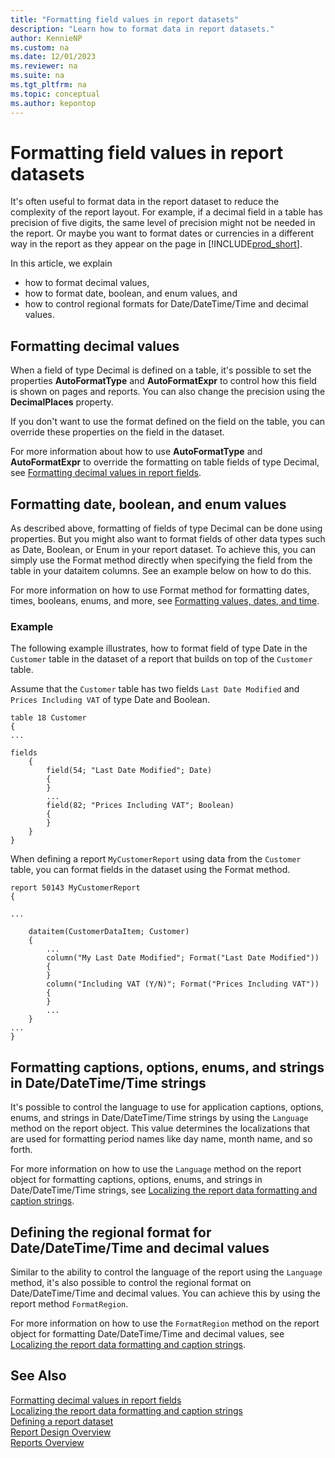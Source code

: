 ```yaml
---
title: "Formatting field values in report datasets"
description: "Learn how to format data in report datasets."
author: KennieNP
ms.custom: na
ms.date: 12/01/2023
ms.reviewer: na
ms.suite: na
ms.tgt_pltfrm: na
ms.topic: conceptual
ms.author: kepontop
---
```


# Formatting field values in report datasets

It's often useful to format data in the report dataset to reduce the complexity of the report layout. For example, if a decimal field in a table has precision of five digits, the same level of precision might not be needed in the report. Or maybe you want to format dates or currencies in a different way in the report as they appear on the page in [!INCLUDE[prod_short](./includes/prod_short.md)].

In this article, we explain  

* how to format decimal values,
* how to format date, boolean, and enum values, and
* how to control regional formats for Date/DateTime/Time and decimal values.

## Formatting decimal values

When a field of type Decimal is defined on a table, it's possible to set the properties **AutoFormatType** and **AutoFormatExpr** to control how this field is shown on pages and reports. You can also change the precision using the **DecimalPlaces** property.

If you don't want to use the format defined on the field on the table, you can override these properties on the field in the dataset. 

For more information about how to use **AutoFormatType** and **AutoFormatExpr** to override the formatting on table fields of type Decimal, see [Formatting decimal values in report fields](devenv-format-field-data.md). 


## Formatting date, boolean, and enum values

As described above, formatting of fields of type Decimal can be done using properties. But you might also want to format fields of other data types such as Date, Boolean, or Enum in your report dataset. To achieve this, you can simply use the Format method directly when specifying the field from the table in your dataitem columns. See an example below on how to do this.

For more information on how to use Format method for formatting dates, times, booleans, enums, and more, see [Formatting values, dates, and time](devenv-format-property.md).


### Example

The following example illustrates, how to format field of type Date in the `Customer` table in the dataset of a report that builds on top of the `Customer` table.

Assume that the `Customer` table has two fields `Last Date Modified` and `Prices Including VAT` of type Date and Boolean.

```AL
table 18 Customer
{
... 

fields
    {
        field(54; "Last Date Modified"; Date)
        {
        }
        ...
        field(82; "Prices Including VAT"; Boolean)
        {
        }
    }
}
```

When defining a report `MyCustomerReport` using data from the `Customer` table, you can format fields in the dataset using the Format method.

```AL
report 50143 MyCustomerReport
{

...

    dataitem(CustomerDataItem; Customer)
    { 
        ...
        column("My Last Date Modified"; Format("Last Date Modified"))
        {
        }
        column("Including VAT (Y/N)"; Format("Prices Including VAT"))
        {
        }
        ...
    }
...
}
```

## Formatting captions, options, enums, and strings in Date/DateTime/Time strings

It's possible to control the language to use for application captions, options, enums, and strings in Date/DateTime/Time strings by using the `Language` method on the report object. This value determines the localizations that are used for formatting period names like day name, month name, and so forth.

For more information on how to use the `Language` method on the report object for formatting captions, options, enums, and strings in Date/DateTime/Time strings, see [Localizing the report data formatting and caption strings](devenv-report-localization.md).


## Defining the regional format for Date/DateTime/Time and decimal values
Similar to the ability to control the language of the report using the `Language` method, it's also possible to control the regional format on Date/DateTime/Time and decimal values. You can achieve this by using the report method `FormatRegion`.

For more information on how to use the `FormatRegion` method on the report object for formatting Date/DateTime/Time and decimal values, see [Localizing the report data formatting and caption strings](devenv-report-localization.md).



## See Also
[Formatting decimal values in report fields](devenv-format-field-data.md)   
[Localizing the report data formatting and caption strings](devenv-report-localization.md)   
[Defining a report dataset](devenv-report-dataset.md)   
[Report Design Overview](devenv-report-design-overview.md)  
[Reports Overview](devenv-reports.md)  
